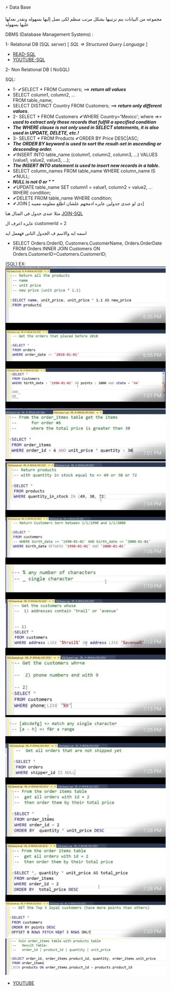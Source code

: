 ⚡ Data Base 

مجموعه من البيانات يتم ترتيبها بشكل مرتب منظم لكى نصل إليها بسهوله ونقدر نعدلها عليها بسهوله 

DBMS (Database Management Systems) :

1- Relational DB (SQL server) [ *SQL => Structured Query Language* ]
- [READ-SQL](https://www.w3schools.com/sql/)
- [YOUTUBE-SQL](https://www.youtube.com/watch?v=zpnHsWOy0RY&list=PLP9IO4UYNF0UQkBXlTMSw0CYsxv-GDkkI)

2- Non Relational DB ( NoSQL)

SQL:
- 1- ✔SELECT * FROM Customers; ==> ***return all values***
- SELECT column1, column2, ...  
FROM table_name;
- SELECT DISTINCT Country FROM Customers; ==> ***return only different values***.
- 2- SELECT * FROM Customers
✔WHERE Country='Mexico';  where =>> ***used to extract only those records that fulfill a specified condition***
- ***The WHERE clause is not only used in SELECT statements, it is also used in UPDATE, DELETE, etc.!***
- 3- SELECT * FROM Products
✔ORDER BY Price DESC|ASC;
- ***The ORDER BY keyword is used to sort the result-set in ascending or descending order.***
- ✔INSERT INTO table_name (column1, column2, column3, ...)
VALUES (value1, value2, value3, ...);
- ***The INSERT INTO statement is used to insert new records in a table.***
- SELECT column_names
FROM table_name
WHERE column_name IS ✔NULL;
- ***NULL is not 0 or " "***
- ✔UPDATE table_name
SET column1 = value1, column2 = value2, ...
WHERE condition;
- ✔DELETE FROM table_name WHERE condition;
- ✔JOIN [ دى لو عندى جدولين عايزه ادمجهم علشان اطلع معلومه معينه]

 مثلا عندى جدول فى المثال هنا [JOIN-SQL](https://www.w3schools.com/sql/sql_join.asp)

   عايزه اعرف ال  customerId = 2 
   
   اسمه ايه والاسم ف الجدول التانى فهعمل ايه
- SELECT Orders.OrderID, Customers.CustomerName, Orders.OrderDate
FROM Orders
INNER JOIN Customers ON Orders.CustomerID=Customers.CustomerID;

(SQL) EX:
![db1](images/db1.jpeg)
![db2](images/db2.jpeg)
![db3](images/db3.jpeg)
![db4](images/db4.jpeg)

- [YOUTUBE](https://youtu.be/N-WPYk417yE?si=CIo9C-k3mFW-TkwL)
